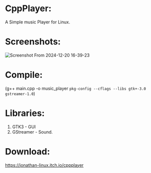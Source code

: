# CppPlayer:
A Simple music Player for Linux.

# Screenshots:
![Screenshot From 2024-12-20 16-39-23](https://github.com/user-attachments/assets/b977fecb-839d-4eb3-a532-2203eab73008)

# Compile:
(g++ main.cpp -o music_player `pkg-config --cflags --libs gtk+-3.0 gstreamer-1.0`)

# Libraries:
1) GTK3 - GUI
2) GStreamer - Sound.

# Download:
https://jonathan-linux.itch.io/cppplayer
